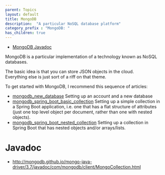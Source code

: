 ```yaml
---
parent: Topics
layout: default
title: MongoDB
description:  "A particular NoSQL database platform"
category_prefix	: "MongoDB: "
has_children: true
---
```


* [MongoDB Javadoc](http://mongodb.github.io/mongo-java-driver/3.6/javadoc/)

MongoDB is a particular implementation of a technology known as NoSQL databases.

The basic idea is that you can store JSON objects in the cloud.   
Everything else is just sort of a riff on that theme.

To get started with MongoDB, I recommend this sequence of articles:

* [mongodb_new_database](https://ucsb-cs156.github.io/topics/mongodb_new_database) Setting up an account and a new database
* [mongodb_spring_boot_basic_collection](https://ucsb-cs156.github.io/topics/mongodb_spring_boot_basic_collection/) Setting up a simple collection in a Spring Boot application, i.e. one that has a flat structure of attributes (just one top level object per document, rather than one with nested objects).
* [mongodb_spring_boot_nested_collection](https://ucsb-cs156.github.io/topics/mongodb_spring_boot_nested_collection/) Setting up a collection in Spring Boot that has nested objects and/or arrays/lists.


# Javadoc

* <http://mongodb.github.io/mongo-java-driver/3.7/javadoc/com/mongodb/client/MongoCollection.html>

